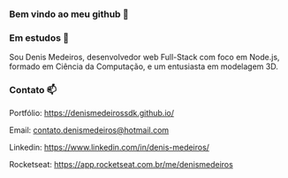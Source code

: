 ### Bem vindo ao meu github 👋

### Em estudos 🧠
Sou Denis Medeiros, desenvolvedor web Full-Stack com foco em Node.js, formado em Ciência da Computação, e um entusiasta em modelagem 3D.

### Contato 📫

Portfólio: https://denismedeirossdk.github.io/

Email: contato.denismedeiros@hotmail.com

Linkedin: https://www.linkedin.com/in/denis-medeiros/

Rocketseat: https://app.rocketseat.com.br/me/denismedeiros

<!--
**DenisMedeirosSDK/DenisMedeirosSDK** is a ✨ _special_ ✨ repository because its `README.md` (this file) appears on your GitHub profile.

Here are some ideas to get you started:

- 🔭 I’m currently working on ...
- 🌱 I’m currently learning ...
- 👯 I’m looking to collaborate on ...
- 🤔 I’m looking for help with ...
- 💬 Ask me about ...
- 📫 How to reach me: ...
- 😄 Pronouns: ...
- ⚡ Fun fact: ...
-->
